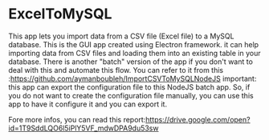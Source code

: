 # ExcelToMySQL
This app lets you import data from a CSV file (Excel file) to a MySQL database. This is the GUI app created using Electron framework.
it can help importing data from CSV files and loading them into an existing table in your database.
There is another "batch" version of the app if you don't want to deal with this and automate this flow.
You can refer to it from this :https://github.com/aymanboubleh/ImportCSVToMySQLNodeJS
important: this app can export the configuration file to this NodeJS batch app.
So, if you do not want to create the configuration file manually, you can use this app to have it configure it and you can export it.

Fore more infos, you can read this report:https://drive.google.com/open?id=1T9SddLQO6l5iPlY5VF_mdwDPA9du53sw

